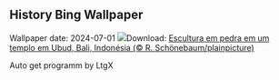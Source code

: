 ## History Bing Wallpaper
Wallpaper date: 2024-07-01
![](https://www.bing.com/th?id=OHR.UbudBali_PT-BR6634868084_UHD.jpg&w=1000)Download: [Escultura em pedra em um templo em Ubud, Bali, Indonésia (© R. Schönebaum/plainpicture)](https://www.bing.com/th?id=OHR.UbudBali_PT-BR6634868084_UHD.jpg)

Auto get programm by LtgX
